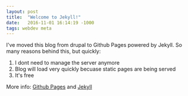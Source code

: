 ```yaml
---
layout: post
title:  "Welcome to Jekyll!"
date:   2016-11-01 16:14:19 -1000
tags: webdev meta
---
```

I've moved this blog from drupal to Github Pages powered by Jekyll. So many reasons behind this, but quickly:

1. I dont need to manage the server anymore
2. Blog will load very quickly becuase static pages are being served
3. It's free

More info: [Github Pages](https://pages.github.com/) and [Jekyll](https://jekyllrb.com/)
